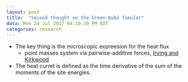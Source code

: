 ```yaml
---
layout: post
title:  "Second thought on the Green-Kubo fomular"
data: Mon 24 Jul 2017 04:10:19 PM EDT
categories: research
---
```

- The key thing is the microscopic expreesion for the heat flux 
    + point masses system via pairwise-additive forces, [Irving and Kirkwood](http://aip.scitation.org/doi/pdf/11.1063/1.1747782)
- The heat curret is defined as the time derivative of the sum of the moments of the site energies. 
